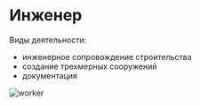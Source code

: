 # Инженер
 Виды деятельности:
- инженерное сопровождение строительства
- создание трехмерных сооружений
- документация
  
![worker](https://github.com/user-attachments/assets/87fc5dc1-4f9a-4484-b966-45d31bc14e0a)

  

